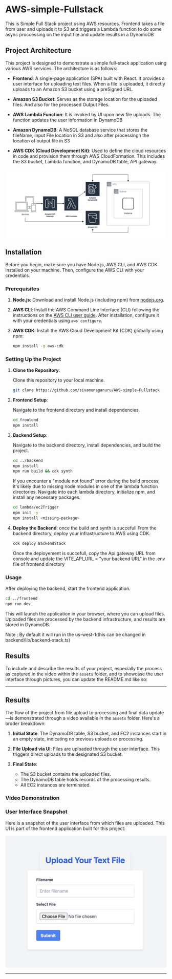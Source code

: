 # AWS-simple-Fullstack
This is Simple Full Stack project using AWS resources. Frontend takes a file from user and uploads it to S3 and triggers a Lambda function to do some async proccessing on the input file and update results in a DynomoDB


## Project Architecture

This project is designed to demonstrate a simple full-stack application using various AWS services. The architecture is as follows:

- **Frontend**: A single-page application (SPA) built with React. It provides a user interface for uploading text files. When a file is uploaded, it directly uploads to an Amazon S3 bucket using a preSigned URL.
  
- **Amazon S3 Bucket**: Serves as the storage location for the uploaded files. And also for the processed Output Files.

- **AWS Lambda Function**: It is invoked by UI upon new file uploads. The function updates the user information in DynamoDB

- **Amazon DynamoDB**: A  NoSQL database service that stores the fileName, Input File location in S3 and also after processingn the location of output file in S3

- **AWS CDK (Cloud Development Kit)**: Used to define the cloud resources in code and provision them through AWS CloudFormation. This includes the S3 bucket, Lambda function, and DynamoDB table, API gateway.

![Project Architecture Diagram](assets/architecture.png)

## Installation

Before you begin, make sure you have Node.js, AWS CLI, and AWS CDK installed on your machine. Then, configure the AWS CLI with your credentials.

### Prerequisites

1. **Node.js**: Download and install Node.js (including npm) from [nodejs.org](https://nodejs.org/).

2. **AWS CLI**: Install the AWS Command Line Interface (CLI) following the instructions on the [AWS CLI user guide](https://docs.aws.amazon.com/cli/latest/userguide/cli-chap-install.html). After installation, configure it with your credentials using `aws configure`.

3. **AWS CDK**: Install the AWS Cloud Development Kit (CDK) globally using npm:

    ```bash
    npm install -g aws-cdk
    ```

### Setting Up the Project

1. **Clone the Repository**:

    Clone this repository to your local machine.

    ```bash
    git clone https://github.com/sivamunaganuru/AWS-simple-Fullstack
    ```

2. **Frontend Setup**:

    Navigate to the frontend directory and install dependencies.

    ```bash
    cd frontend
    npm install
    ```

3. **Backend Setup**:

    Navigate to the backend directory, install dependencies, and build the project.

    ```bash
    cd ../backend
    npm install
    npm run build && cdk synth
    ```

    If you encounter a "module not found" error during the build process, it's likely due to missing node modules in one of the lambda function directories. Navigate into each lambda directory, initialize npm, and install any necessary packages.

    ```bash
    cd lambda/ec2Trigger
    npm init -y
    npm install <missing-package>
    ```

4. **Deploy the Backend**:
    once the build and synth is succefull
    From the backend directory, deploy your infrastructure to AWS using CDK.

    ```bash
    cdk deploy BackendStack
    ```
    Once the deployement is succefull, copy the Api gateway URL from console and update the VITE_API_URL = "your backend URL" in the .env file of frontend directory

### Usage

After deploying the backend, start the frontend application. 

```bash
cd ../frontend
npm run dev
```

This will launch the application in your browser, where you can upload files. Uploaded files are processed by the backend infrastructure, and results are stored in DynamoDB.

Note : By default it will run in the us-west-1(this can be changed in backend/lib/backend-stack.ts)

## Results
To include and describe the results of your project, especially the process as captured in the video within the `assets` folder, and to showcase the user interface through pictures, you can update the README.md like so:

---

## Results

The flow of the project from file upload to processing and final data update—is demonstrated through a video available in the `assets` folder. 
Here's a broder breakdown:

1. **Initial State**: The DynamoDB table, S3 bucket, and EC2 instances start in an empty state, indicating no previous uploads or processing.

2. **File Upload via UI**: Files are uploaded through the user interface. This triggers direct uploads to the designated S3 bucket.

3. **Final State**:
    - The S3 bucket contains the uploaded files.
    - The DynamoDB table holds records of the processing results.
    - All EC2 instances are terminated.

### Video Demonstration

### User Interface Snapshot

Here is a snapshot of the user interface from which files are uploaded. This UI is part of the frontend application built for this project:

![User Interface Snapshot](assets/SimpleUI.png)

---



